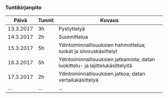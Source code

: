 ﻿### Tuntikirjanpito

Päivä | Tunnit | Kuvaus
--------------- | ----- | -----
13.3.2017 | 3h | Pystyttelyä
14.3.2017 | 2h | Suunnittelua
15.3.2017 | 5h | Ydintoiminnallisuuksien hahmottelua; luokat ja siivouskäsittelyt
16.3.2017 | 5h | Ydintoiminnallisuuksien jatkamista; datan luokittelu- ja lajittelukäsittelyitä
17.3.2017 | 2h | Ydintoiminnallisuuksien jatkoa; datan vertailukäsittelyä
... | ... | ...
